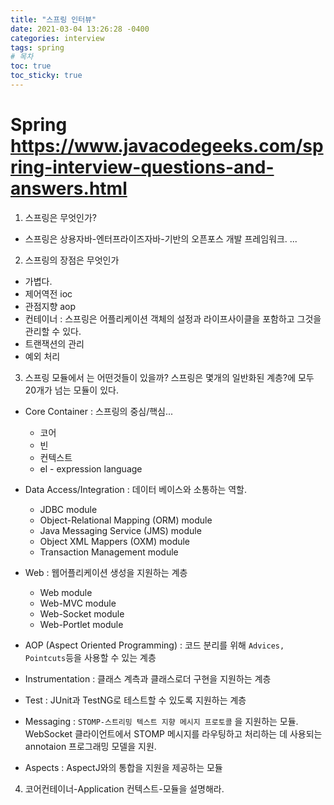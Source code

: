 ```yaml
---
title: "스프링 인터뷰"
date: 2021-03-04 13:26:28 -0400
categories: interview
tags: spring 
# 목차
toc: true  
toc_sticky: true 
---
```



# Spring  https://www.javacodegeeks.com/spring-interview-questions-and-answers.html
1. 스프링은 무엇인가?
- 스프링은 상용자바-엔터프라이즈자바-기반의 오픈포스 개발 프레임워크. ...

2. 스프링의 장점은 무엇인가
- 가볍다.
- 제어역전  ioc
- 관점지향 aop
- 컨테이너 : 스프링은 어플리케이션 객체의 설정과 라이프사이클을 포함하고 그것을 관리할 수 있다.
- 트랜잭션의 관리
- 예외 처리

3. 스프링 모듈에서 는 어떤것들이 있을까?
스프링은 몇개의 일반화된 계층?에 모두 20개가 넘는 모듈이 있다. 
- Core Container : 스프링의 중심/핵심... 
  - 코어
  - 빈
  - 컨텍스트
  - el - expression language
  
- Data Access/Integration : 데이터 베이스와 소통하는 역할.
  - JDBC module
  - Object-Relational Mapping (ORM) module
  - Java Messaging Service (JMS) module
  - Object XML Mappers (OXM) module
  - Transaction Management module
  
- Web : 웹어플리케이션 생성을 지원하는 계층
  - Web module
  - Web-MVC module
  - Web-Socket module
  - Web-Portlet module
  
- AOP (Aspect Oriented Programming) : 코드 분리를 위해 `Advices, Pointcuts`등을 사용할 수 있는 계층
- Instrumentation : 클래스 계측과 클래스로더 구현을 지원하는 계층
- Test : JUnit과 TestNG로 테스트할 수 있도록 지원하는 계층
- Messaging : `STOMP-스트리밍 텍스트 지향 메시지 프로토콜` 을 지원하는 모듈. WebSocket 클라이언트에서 STOMP 메시지를 라우팅하고 처리하는 데 사용되는 annotaion 프로그래밍 모델을 지원.
- Aspects : AspectJ와의 통합을 지원을 제공하는 모듈

4. 코어컨테이너-Application 컨텍스트-모듈을 설명해라.
